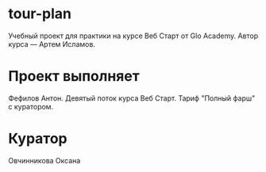 # tour-plan
Учебный проект для практики на курсе Веб Старт от Glo Academy. Автор курса — Артем Исламов.

# Проект выполняет
Фефилов Антон. Девятый поток курса Веб Старт. Тариф "Полный фарш" с куратором.

# Куратор
Овчинникова Оксана 